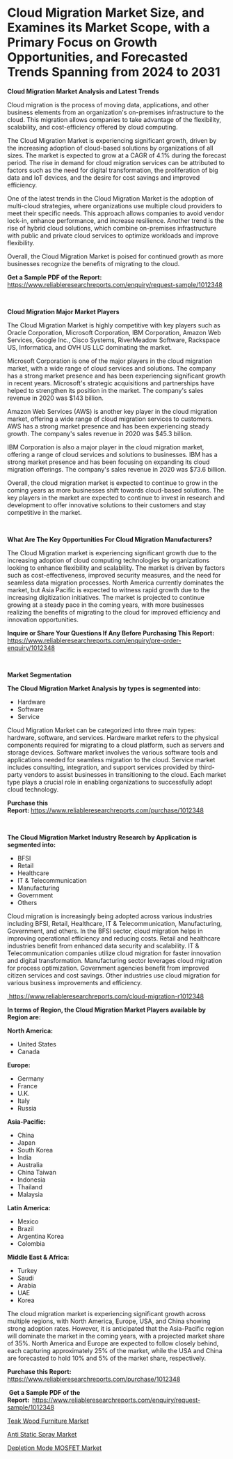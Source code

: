 <p><h1>Cloud Migration Market Size, and Examines its Market Scope, with a Primary Focus on Growth Opportunities, and Forecasted Trends Spanning from 2024 to 2031</h1></p><p><strong>Cloud Migration Market Analysis and Latest Trends</strong></p>
<p><p>Cloud migration is the process of moving data, applications, and other business elements from an organization's on-premises infrastructure to the cloud. This migration allows companies to take advantage of the flexibility, scalability, and cost-efficiency offered by cloud computing.</p><p>The Cloud Migration Market is experiencing significant growth, driven by the increasing adoption of cloud-based solutions by organizations of all sizes. The market is expected to grow at a CAGR of 4.1% during the forecast period. The rise in demand for cloud migration services can be attributed to factors such as the need for digital transformation, the proliferation of big data and IoT devices, and the desire for cost savings and improved efficiency.</p><p>One of the latest trends in the Cloud Migration Market is the adoption of multi-cloud strategies, where organizations use multiple cloud providers to meet their specific needs. This approach allows companies to avoid vendor lock-in, enhance performance, and increase resilience. Another trend is the rise of hybrid cloud solutions, which combine on-premises infrastructure with public and private cloud services to optimize workloads and improve flexibility.</p><p>Overall, the Cloud Migration Market is poised for continued growth as more businesses recognize the benefits of migrating to the cloud.</p></p>
<p><strong>Get a Sample PDF of the Report:&nbsp;</strong> <a href="https://www.reliableresearchreports.com/enquiry/request-sample/1012348">https://www.reliableresearchreports.com/enquiry/request-sample/1012348</a></p>
<p>&nbsp;</p>
<p><strong>Cloud Migration Major Market Players</strong></p>
<p><p>The Cloud Migration Market is highly competitive with key players such as Oracle Corporation, Microsoft Corporation, IBM Corporation, Amazon Web Services, Google Inc., Cisco Systems, RiverMeadow Software, Rackspace US, Informatica, and OVH US LLC dominating the market. </p><p>Microsoft Corporation is one of the major players in the cloud migration market, with a wide range of cloud services and solutions. The company has a strong market presence and has been experiencing significant growth in recent years. Microsoft's strategic acquisitions and partnerships have helped to strengthen its position in the market. The company's sales revenue in 2020 was $143 billion.</p><p>Amazon Web Services (AWS) is another key player in the cloud migration market, offering a wide range of cloud migration services to customers. AWS has a strong market presence and has been experiencing steady growth. The company's sales revenue in 2020 was $45.3 billion.</p><p>IBM Corporation is also a major player in the cloud migration market, offering a range of cloud services and solutions to businesses. IBM has a strong market presence and has been focusing on expanding its cloud migration offerings. The company's sales revenue in 2020 was $73.6 billion.</p><p>Overall, the cloud migration market is expected to continue to grow in the coming years as more businesses shift towards cloud-based solutions. The key players in the market are expected to continue to invest in research and development to offer innovative solutions to their customers and stay competitive in the market.</p></p>
<p>&nbsp;</p>
<p><strong>What Are The Key Opportunities For Cloud Migration Manufacturers?</strong></p>
<p><p>The Cloud Migration market is experiencing significant growth due to the increasing adoption of cloud computing technologies by organizations looking to enhance flexibility and scalability. The market is driven by factors such as cost-effectiveness, improved security measures, and the need for seamless data migration processes. North America currently dominates the market, but Asia Pacific is expected to witness rapid growth due to the increasing digitization initiatives. The market is projected to continue growing at a steady pace in the coming years, with more businesses realizing the benefits of migrating to the cloud for improved efficiency and innovation opportunities.</p></p>
<p><strong>Inquire or Share Your Questions If Any Before Purchasing This Report:</strong> <a href="https://www.reliableresearchreports.com/enquiry/pre-order-enquiry/1012348">https://www.reliableresearchreports.com/enquiry/pre-order-enquiry/1012348</a></p>
<p>&nbsp;</p>
<p><strong>Market Segmentation</strong></p>
<p><strong>The Cloud Migration Market Analysis by types is segmented into:</strong></p>
<p><ul><li>Hardware</li><li>Software</li><li>Service</li></ul></p>
<p><p>Cloud Migration Market can be categorized into three main types: hardware, software, and services. Hardware market refers to the physical components required for migrating to a cloud platform, such as servers and storage devices. Software market involves the various software tools and applications needed for seamless migration to the cloud. Service market includes consulting, integration, and support services provided by third-party vendors to assist businesses in transitioning to the cloud. Each market type plays a crucial role in enabling organizations to successfully adopt cloud technology.</p></p>
<p><strong>Purchase this Report:&nbsp;</strong><a href="https://www.reliableresearchreports.com/purchase/1012348">https://www.reliableresearchreports.com/purchase/1012348</a></p>
<p>&nbsp;</p>
<p><strong>The Cloud Migration Market Industry Research by Application is segmented into:</strong></p>
<p><ul><li>BFSI</li><li>Retail</li><li>Healthcare</li><li>IT & Telecommunication</li><li>Manufacturing</li><li>Government</li><li>Others</li></ul></p>
<p><p>Cloud migration is increasingly being adopted across various industries including BFSI, Retail, Healthcare, IT & Telecommunication, Manufacturing, Government, and others. In the BFSI sector, cloud migration helps in improving operational efficiency and reducing costs. Retail and healthcare industries benefit from enhanced data security and scalability. IT & Telecommunication companies utilize cloud migration for faster innovation and digital transformation. Manufacturing sector leverages cloud migration for process optimization. Government agencies benefit from improved citizen services and cost savings. Other industries use cloud migration for various business improvements and efficiency.</p></p>
<p><a href="https://www.reliableresearchreports.com/cloud-migration-r1012348">&nbsp;https://www.reliableresearchreports.com/cloud-migration-r1012348</a></p>
<p><strong>In terms of Region, the Cloud Migration Market Players available by Region are:</strong></p>
<p>
    <p> <strong> North America: </strong>
        <ul>
            <li>United States</li>
            <li>Canada</li>
        </ul>
        </p> 
    <p> <strong> Europe: </strong>
        <ul>
            <li>Germany</li>
            <li>France</li>
            <li>U.K.</li>
            <li>Italy</li>
            <li>Russia</li>
        </ul>
        </p> 
    <p> <strong> Asia-Pacific: </strong>
        <ul>
            <li>China</li>
            <li>Japan</li>
            <li>South Korea</li>
            <li>India</li>
            <li>Australia</li>
            <li>China Taiwan</li>
            <li>Indonesia</li>
            <li>Thailand</li>
            <li>Malaysia</li>
        </ul>
        </p> 
    <p> <strong> Latin America: </strong>
        <ul>
            <li>Mexico</li>
            <li>Brazil</li>
            <li>Argentina Korea</li>
            <li>Colombia</li>
        </ul>
        </p> 
    <p> <strong> Middle East & Africa: </strong>
        <ul>
            <li>Turkey</li>
            <li>Saudi</li>
            <li>Arabia</li>
            <li>UAE</li>
            <li>Korea</li>
        </ul>
    </p>
    </p>
<p><p>The cloud migration market is experiencing significant growth across multiple regions, with North America, Europe, USA, and China showing strong adoption rates. However, it is anticipated that the Asia-Pacific region will dominate the market in the coming years, with a projected market share of 35%. North America and Europe are expected to follow closely behind, each capturing approximately 25% of the market, while the USA and China are forecasted to hold 10% and 5% of the market share, respectively.</p></p>
<p><strong>Purchase this Report: </strong><a href="https://www.reliableresearchreports.com/purchase/1012348">https://www.reliableresearchreports.com/purchase/1012348</a></p>
<p>&nbsp;<strong>Get a Sample PDF of the Report:&nbsp;&nbsp;</strong><a href="https://www.reliableresearchreports.com/enquiry/request-sample/1012348">https://www.reliableresearchreports.com/enquiry/request-sample/1012348</a></p>
<p><strong></strong></p>
<p><p><a href="https://www.linkedin.com/pulse/analyzing-teak-wood-furniture-market-global-vector-bureau-13uac?trackingId=R0CZeWgVOdZC67ZqbLAI9w%3D%3D">Teak Wood Furniture Market</a></p><p><a href="https://www.linkedin.com/pulse/anti-static-spraynbspmarket-focuses-market-share-size-projected-u5rgc?trackingId=xFrOa3nxtQsDWcMB5hETIg%3D%3D">Anti Static Spray Market</a></p><p><a href="https://www.linkedin.com/pulse/depletion-mode-mosfet-market-outlook-industry-overview-forecast-tvofc?trackingId=jpVAR0UBfQ7RPGv8XvMkCA%3D%3D">Depletion Mode MOSFET Market</a></p></p>